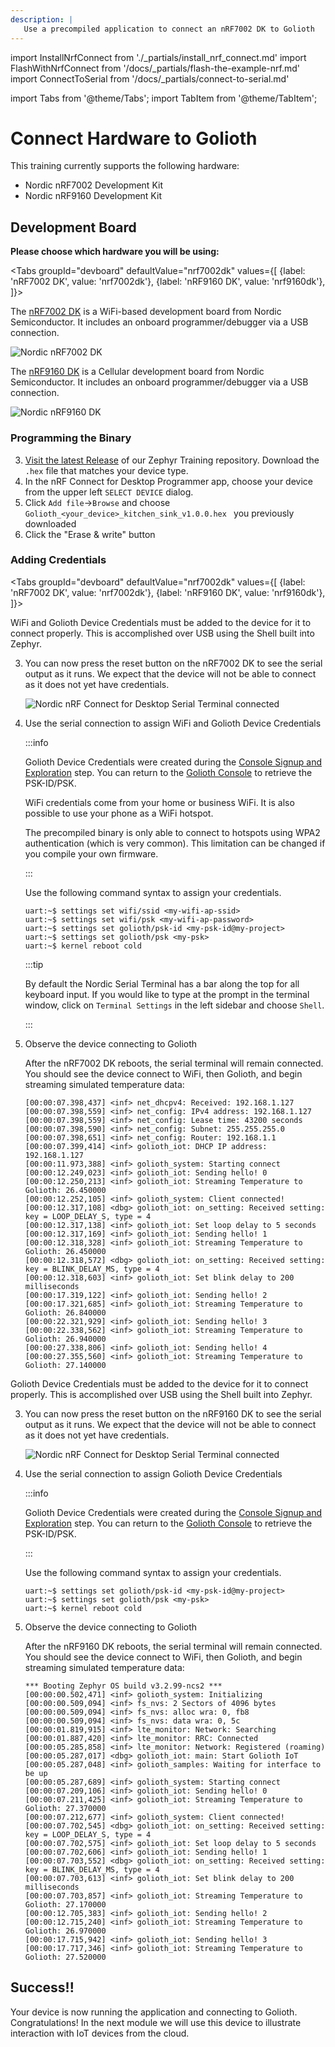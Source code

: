 ```yaml
---
description: |
   Use a precompiled application to connect an nRF7002 DK to Golioth
---
```


import InstallNrfConnect from './\_partials/install_nrf_connect.md'
import FlashWithNrfConnect from '/docs/\_partials/flash-the-example-nrf.md'
import ConnectToSerial from '/docs/\_partials/connect-to-serial.md'

import Tabs from '@theme/Tabs';
import TabItem from '@theme/TabItem';

# Connect Hardware to Golioth

This training currently supports the following hardware:

* Nordic nRF7002 Development Kit
* Nordic nRF9160 Development Kit

## Development Board

**Please choose which hardware you will be using:**

<Tabs
groupId="devboard"
defaultValue="nrf7002dk"
values={[
{label: 'nRF7002 DK', value: 'nrf7002dk'},
{label: 'nRF9160 DK', value: 'nrf9160dk'},
]}>

<TabItem value="nrf7002dk">

The [nRF7002
DK](https://www.nordicsemi.com/Products/Development-hardware/nRF7002-DK) is a
WiFi-based development board from Nordic Semiconductor. It includes an onboard
programmer/debugger via a USB connection.

![Nordic nRF7002 DK](./assets/nrf7002dk-with-box.jpg)

</TabItem>
<TabItem value="nrf9160dk">

The [nRF9160
DK](https://www.nordicsemi.com/Products/Development-hardware/nRF9160-DK) is a
Cellular development board from Nordic Semiconductor. It includes an onboard
programmer/debugger via a USB connection.

![Nordic nRF9160 DK](./assets/nrf9160dk.jpg)

</TabItem>
</Tabs>

### Programming the Binary

<InstallNrfConnect/>

3. [Visit the latest
   Release](https://github.com/golioth/zephyr-training/releases/latest) of our
   Zephyr Training repository. Download the `.hex` file that matches your device
   type.
4. In the nRF Connect for Desktop Programmer app, choose your device from the
   upper left `SELECT DEVICE` dialog.
5. Click `Add file`&rarr;`Browse` and choose
   `Golioth_<your_device>_kitchen_sink_v1.0.0.hex ` you previously downloaded
6. Click the "Erase & write" button

### Adding Credentials

<Tabs
groupId="devboard"
defaultValue="nrf7002dk"
values={[
{label: 'nRF7002 DK', value: 'nrf7002dk'},
{label: 'nRF9160 DK', value: 'nrf9160dk'},
]}>

<TabItem value="nrf7002dk">

WiFi and Golioth Device Credentials must be added to the device for it to
connect properly. This is accomplished over USB using the Shell built into
Zephyr.

<ConnectToSerial/>

3. You can now press the reset button on the nRF7002 DK to see the serial output
   as it runs. We expect that the device will not be able to connect as it does
   not yet have credentials.

    ![Nordic nRF Connect for Desktop Serial Terminal connected](./assets/nrf-connect-desktop-serial-terminal-connected_nrf7002dk.jpg)

4. Use the serial connection to assign WiFi and Golioth Device Credentials

    :::info

    Golioth Device Credentials were created during the [Console Signup and
    Exploration](/golioth-exploration/golioth-intro/golioth-console) step. You
    can return to the [Golioth Console](https://console.golioth.io/) to retrieve
    the PSK-ID/PSK.

    WiFi credentials come from your home or business WiFi. It is also possible
    to use your phone as a WiFi hotspot.

    The precompiled binary is only
    able to connect to hotspots using WPA2 authentication (which is very
    common). This limitation can be changed if you compile your own firmware.

    :::

    Use the following command syntax to assign your credentials.

    ```
    uart:~$ settings set wifi/ssid <my-wifi-ap-ssid>
    uart:~$ settings set wifi/psk <my-wifi-ap-password>
    uart:~$ settings set golioth/psk-id <my-psk-id@my-project>
    uart:~$ settings set golioth/psk <my-psk>
    uart:~$ kernel reboot cold
    ```

    :::tip

    By default the Nordic Serial Terminal has a bar along the top for all keyboard
    input. If you would like to type at the prompt in the terminal window, click on
    `Terminal Settings` in the left sidebar and choose `Shell`.

    :::

5. Observe the device connecting to Golioth

    After the nRF7002 DK reboots, the serial terminal will remain connected. You
    should see the device connect to WiFi, then Golioth, and begin streaming
    simulated temperature data:

    ```
    [00:00:07.398,437] <inf> net_dhcpv4: Received: 192.168.1.127
    [00:00:07.398,559] <inf> net_config: IPv4 address: 192.168.1.127
    [00:00:07.398,559] <inf> net_config: Lease time: 43200 seconds
    [00:00:07.398,590] <inf> net_config: Subnet: 255.255.255.0
    [00:00:07.398,651] <inf> net_config: Router: 192.168.1.1
    [00:00:07.399,414] <inf> golioth_iot: DHCP IP address: 192.168.1.127
    [00:00:11.973,388] <inf> golioth_system: Starting connect
    [00:00:12.249,023] <inf> golioth_iot: Sending hello! 0
    [00:00:12.250,213] <inf> golioth_iot: Streaming Temperature to Golioth: 26.450000
    [00:00:12.252,105] <inf> golioth_system: Client connected!
    [00:00:12.317,108] <dbg> golioth_iot: on_setting: Received setting: key = LOOP_DELAY_S, type = 4
    [00:00:12.317,138] <inf> golioth_iot: Set loop delay to 5 seconds
    [00:00:12.317,169] <inf> golioth_iot: Sending hello! 1
    [00:00:12.318,328] <inf> golioth_iot: Streaming Temperature to Golioth: 26.450000
    [00:00:12.318,572] <dbg> golioth_iot: on_setting: Received setting: key = BLINK_DELAY_MS, type = 4
    [00:00:12.318,603] <inf> golioth_iot: Set blink delay to 200 milliseconds
    [00:00:17.319,122] <inf> golioth_iot: Sending hello! 2
    [00:00:17.321,685] <inf> golioth_iot: Streaming Temperature to Golioth: 26.840000
    [00:00:22.321,929] <inf> golioth_iot: Sending hello! 3
    [00:00:22.338,562] <inf> golioth_iot: Streaming Temperature to Golioth: 26.940000
    [00:00:27.338,806] <inf> golioth_iot: Sending hello! 4
    [00:00:27.355,560] <inf> golioth_iot: Streaming Temperature to Golioth: 27.140000
    ```

</TabItem>
<TabItem value="nrf9160dk">

Golioth Device Credentials must be added to the device for it to connect
properly. This is accomplished over USB using the Shell built into Zephyr.

<ConnectToSerial/>

3. You can now press the reset button on the nRF9160 DK to see the serial output
   as it runs. We expect that the device will not be able to connect as it does
   not yet have credentials.

    ![Nordic nRF Connect for Desktop Serial Terminal connected](./assets/nrf-connect-desktop-serial-terminal-connected_nrf9160dk.jpg)

4. Use the serial connection to assign Golioth Device Credentials

    :::info

    Golioth Device Credentials were created during the [Console Signup and
    Exploration](/golioth-exploration/golioth-intro/golioth-console) step. You
    can return to the [Golioth Console](https://console.golioth.io/) to retrieve
    the PSK-ID/PSK.

    :::

    Use the following command syntax to assign your credentials.

    ```
    uart:~$ settings set golioth/psk-id <my-psk-id@my-project>
    uart:~$ settings set golioth/psk <my-psk>
    uart:~$ kernel reboot cold
    ```

5. Observe the device connecting to Golioth

    After the nRF9160 DK reboots, the serial terminal will remain connected. You
    should see the device connect to WiFi, then Golioth, and begin streaming
    simulated temperature data:

    ```
    *** Booting Zephyr OS build v3.2.99-ncs2 ***
    [00:00:00.502,471] <inf> golioth_system: Initializing
    [00:00:00.509,094] <inf> fs_nvs: 2 Sectors of 4096 bytes
    [00:00:00.509,094] <inf> fs_nvs: alloc wra: 0, fb8
    [00:00:00.509,094] <inf> fs_nvs: data wra: 0, 5c
    [00:00:01.819,915] <inf> lte_monitor: Network: Searching
    [00:00:01.887,420] <inf> lte_monitor: RRC: Connected
    [00:00:05.285,858] <inf> lte_monitor: Network: Registered (roaming)
    [00:00:05.287,017] <dbg> golioth_iot: main: Start Golioth IoT
    [00:00:05.287,048] <inf> golioth_samples: Waiting for interface to be up
    [00:00:05.287,689] <inf> golioth_system: Starting connect
    [00:00:07.209,106] <inf> golioth_iot: Sending hello! 0
    [00:00:07.211,425] <inf> golioth_iot: Streaming Temperature to Golioth: 27.370000
    [00:00:07.212,677] <inf> golioth_system: Client connected!
    [00:00:07.702,545] <dbg> golioth_iot: on_setting: Received setting: key = LOOP_DELAY_S, type = 4
    [00:00:07.702,575] <inf> golioth_iot: Set loop delay to 5 seconds
    [00:00:07.702,606] <inf> golioth_iot: Sending hello! 1
    [00:00:07.703,552] <dbg> golioth_iot: on_setting: Received setting: key = BLINK_DELAY_MS, type = 4
    [00:00:07.703,613] <inf> golioth_iot: Set blink delay to 200 milliseconds
    [00:00:07.703,857] <inf> golioth_iot: Streaming Temperature to Golioth: 27.170000
    [00:00:12.705,383] <inf> golioth_iot: Sending hello! 2
    [00:00:12.715,240] <inf> golioth_iot: Streaming Temperature to Golioth: 26.970000
    [00:00:17.715,942] <inf> golioth_iot: Sending hello! 3
    [00:00:17.717,346] <inf> golioth_iot: Streaming Temperature to Golioth: 27.520000
    ```

</TabItem>
</Tabs>

## Success!!

Your device is now running the application and connecting to Golioth.
Congratulations! In the next module we will use this device to illustrate
interaction with IoT devices from the cloud.
